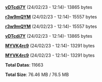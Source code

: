 [**vDTcdi7Y**](/data/vDTcdi7Y.txt) (24/02/23 - 12:14)- 13865 bytes

[**r3w9mQYM**](/data/r3w9mQYM.txt) (24/02/23 - 12:14)- 15557 bytes

[**r3w9mQYM**](/data/r3w9mQYM.txt) (24/02/23 - 12:14)- 15557 bytes

[**vDTcdi7Y**](/data/vDTcdi7Y.txt) (24/02/23 - 12:14)- 13865 bytes

[**MYVK4rc9**](/data/MYVK4rc9.txt) (24/02/23 - 12:14)- 13291 bytes

[**MYVK4rc9**](/data/MYVK4rc9.txt) (24/02/23 - 12:14)- 13291 bytes

**Total Datas**: 11663

**Total Size**: 76.46 MB / 76.5 MB
